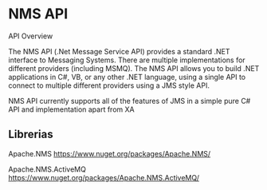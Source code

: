 # NMS API
 
API Overview

The NMS API (.Net Message Service API) provides a standard .NET interface to Messaging Systems. There are multiple implementations for different providers (including MSMQ). The NMS API allows you to build .NET applications in C#, VB, or any other .NET language, using a single API to connect to multiple different providers using a JMS style API.

NMS API currently supports all of the features of JMS in a simple pure C# API and implementation apart from XA

## Librerias

Apache.NMS
https://www.nuget.org/packages/Apache.NMS/

Apache.NMS.ActiveMQ
https://www.nuget.org/packages/Apache.NMS.ActiveMQ/

